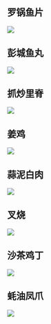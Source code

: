 ## 罗锅鱼片
![](images/2022-11-16-20-45-45.png)

## 彭城鱼丸
![](images/2022-11-16-20-46-43.png)

## 抓炒里脊

![](images/2022-11-16-20-48-07.png)
## 姜鸡

![](images/2022-11-16-20-48-55.png)

## 蒜泥白肉

![](images/2022-11-16-20-50-08.png)

## 叉烧

![](images/2022-11-16-20-50-48.png)

## 沙茶鸡丁
![](images/2022-11-16-20-52-10.png)

## 蚝油凤爪

![](images/2022-11-16-20-54-57.png)